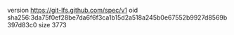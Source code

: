 version https://git-lfs.github.com/spec/v1
oid sha256:3da75f0ef28be7da6f6f3ca1b15d2a518a245b0e67552b9927d8569b397d83c0
size 3773
